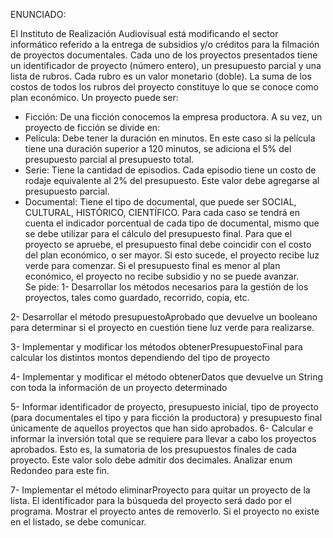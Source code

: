 ENUNCIADO:

El Instituto de Realización Audiovisual está modificando el sector informático referido a la entrega de subsidios y/o créditos para la filmación de proyectos documentales.
Cada uno de los proyectos presentados tiene un identificador de proyecto (número entero), un presupuesto parcial y una lista de rubros. Cada rubro es un valor monetario (doble). 
La suma de los costos de todos los rubros del proyecto constituye lo que se conoce como plan económico. 
Un proyecto puede ser: 
* Ficción: De una ficción conocemos la empresa productora. A su vez, un proyecto de ficción se divide en:
* Película: Debe tener la duración en minutos. En este caso si la película tiene una duración superior a 120 minutos, se adiciona el 5% del presupuesto parcial al presupuesto total.  
* Serie: Tiene la cantidad de episodios. Cada episodio tiene un costo de rodaje equivalente al  2% del presupuesto. Este valor debe agregarse al presupuesto parcial.  
* Documental: Tiene el tipo de documental, que puede ser SOCIAL, CULTURAL, HISTÓRICO, CIENTÍFICO. Para cada caso se tendrá en cuenta el indicador porcentual de cada tipo de documental, mismo que se debe utilizar para el cálculo del presupuesto final. 
Para que el proyecto se apruebe, el presupuesto final debe coincidir con el costo del plan económico, o ser mayor. Si esto sucede, el proyecto recibe luz verde para comenzar. Si el presupuesto final es menor al plan económico, el proyecto no recibe subsidio y no se puede avanzar.   
Se pide:
1- Desarrollar los métodos necesarios para la gestión de los proyectos, tales como guardado, recorrido, copia, etc. 

2- Desarrollar el método presupuestoAprobado que devuelve un booleano para determinar si el proyecto en cuestión tiene luz verde para realizarse.

3- Implementar y modificar los métodos obtenerPresupuestoFinal para calcular los distintos montos dependiendo del tipo de proyecto

4- Implementar y modificar el método obtenerDatos que devuelve un String con toda la información de un proyecto determinado

5- Informar identificador de proyecto, presupuesto inicial, tipo de proyecto (para documentales el tipo y para ficción la productora) y presupuesto final únicamente de aquellos proyectos que han sido aprobados. 
6- Calcular e informar la inversión total que se requiere para llevar a cabo los proyectos aprobados. Esto es, la sumatoria de los presupuestos finales de cada proyecto. Este valor solo debe admitir dos decimales. Analizar enum Redondeo para este fin. 

7- Implementar el método eliminarProyecto para quitar un proyecto de la lista. El identificador para la búsqueda del proyecto será dado por el programa. Mostrar el proyecto antes de removerlo. Si el proyecto no existe en el listado, se debe comunicar. 
